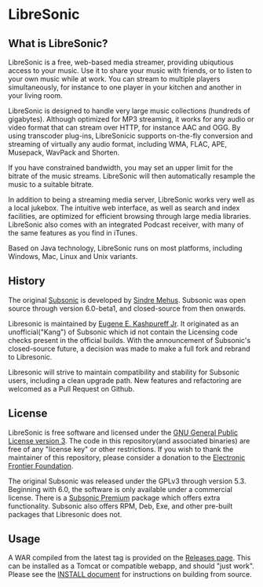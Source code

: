 <!--
# README.md
# EugeneKay/LibreSonic
-->
LibreSonic
========

What is LibreSonic?
-----------------

LibreSonic is a free, web-based media streamer, providing ubiqutious access to your music. Use it to share your music with friends, or to listen to your own music while at work. You can stream to multiple players simultaneously, for instance to one player in your kitchen and another in your living room.

LibreSonic is designed to handle very large music collections (hundreds of gigabytes). Although optimized for MP3 streaming, it works for any audio or video format that can stream over HTTP, for instance AAC and OGG. By using transcoder plug-ins, LibreSonicic supports on-the-fly conversion and streaming of virtually any audio format, including WMA, FLAC, APE, Musepack, WavPack and Shorten.

If you have constrained bandwidth, you may set an upper limit for the bitrate of the music streams. LibreSonic will then automatically resample the music to a suitable bitrate.

In addition to being a streaming media server, LibreSonic works very well as a local jukebox. The intuitive web interface, as well as search and index facilities, are optimized for efficient browsing through large media libraries. LibreSonic also comes with an integrated Podcast receiver, with many of the same features as you find in iTunes.

Based on Java technology, LibreSonic runs on most platforms, including Windows, Mac, Linux and Unix variants.


History
-----

The original [Subsonic](http://www.subsonic.org/) is developed by [Sindre Mehus](mailto:sindre@activeobjects.no). Subsonic was open source through version 6.0-beta1, and closed-source from then onwards.

Libresonic is maintained by [Eugene E. Kashpureff Jr](mailto:eugene@kashpureff.org). It originated as an unofficial("Kang") of Subsonic which id not contain the Licensing code checks present in the official builds. With the announcement of Subsonic's closed-source future, a decision was made to make a full fork and rebrand to Libresonic.

Libresonic will strive to maintain compatibility and stability for Subsonic users, including a clean upgrade path. New features and refactoring are welcomed as a Pull Request on Github.


License
-------

LibreSonic is free software and licensed under the [GNU General Public License version 3](http://www.gnu.org/copyleft/gpl.html). The code in this repository(and associated binaries) are free of any "license key" or other restrictions. If you wish to thank the maintainer of this repository, please consider a donation to the [Electronic Frontier Foundation](https://supporters.eff.org/donate).

The original Subsonic was released under the GPLv3 through version 5.3. Beginning with 6.0, the software is only available under a commercial license. There is a [Subsonic Premium](http://www.subsonic.org/pages/premium.jsp) package which offers extra functionality. Subsonic also offers RPM, Deb, Exe, and other pre-built packages that Libresonic does not.


Usage
-----

A WAR compiled from the latest tag is provided on the [Releases page](https://github.com/Libresonic/libresonic/releases). This can be installed as a Tomcat or compatible webapp, and should "just work". Please see the [INSTALL document](https://github.com/EugeneKay/LibreSonic/blob/release/INSTALL.md) for instructions on building from source.

